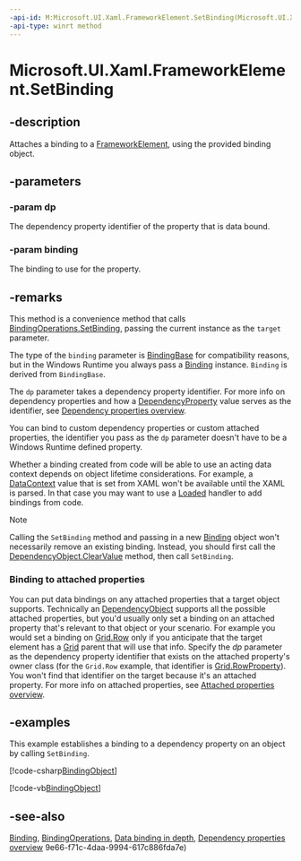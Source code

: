 ```yaml
---
-api-id: M:Microsoft.UI.Xaml.FrameworkElement.SetBinding(Microsoft.UI.Xaml.DependencyProperty,Microsoft.UI.Xaml.Data.BindingBase)
-api-type: winrt method
---
```


<!-- Method syntax
public void SetBinding(Microsoft.UI.Xaml.DependencyProperty dp, Microsoft.UI.Xaml.Data.BindingBase binding)
-->

# Microsoft.UI.Xaml.FrameworkElement.SetBinding

## -description

Attaches a binding to a [FrameworkElement](frameworkelement.md), using the provided binding object.

## -parameters

### -param dp

The dependency property identifier of the property that is data bound.

### -param binding

The binding to use for the property.

## -remarks

This method is a convenience method that calls [BindingOperations.SetBinding](../microsoft.ui.xaml.data/bindingoperations_setbinding_214736356.md), passing the current instance as the `target` parameter.

The type of the `binding` parameter is [BindingBase](../microsoft.ui.xaml.data/bindingbase.md) for compatibility reasons, but in the Windows Runtime you always pass a [Binding](../microsoft.ui.xaml.data/binding.md) instance. `Binding` is derived from `BindingBase`.

The `dp` parameter takes a dependency property identifier. For more info on dependency properties and how a [DependencyProperty](dependencyproperty.md) value serves as the identifier, see [Dependency properties overview](/windows/uwp/xaml-platform/dependency-properties-overview).

You can bind to custom dependency properties or custom attached properties, the identifier you pass as the `dp` parameter doesn't have to be a Windows Runtime defined property.

Whether a binding created from code will be able to use an acting data context depends on object lifetime considerations. For example, a [DataContext](frameworkelement_datacontext.md) value that is set from XAML won't be available until the XAML is parsed. In that case you may want to use a [Loaded](frameworkelement_loaded.md) handler to add bindings from code.

> [!NOTE]
> Calling the `SetBinding` method and passing in a new [Binding](../microsoft.ui.xaml.data/binding.md) object won't necessarily remove an existing binding. Instead, you should first call the [DependencyObject.ClearValue](dependencyobject_clearvalue_171358816.md) method, then call `SetBinding`.

### Binding to attached properties

You can put data bindings on any attached properties that a target object supports. Technically an [DependencyObject](dependencyobject.md) supports all the possible attached properties, but you'd usually only set a binding on an attached property that's relevant to that object or your scenario. For example you would set a binding on [Grid.Row](../microsoft.ui.xaml.controls/grid_row.md) only if you anticipate that the target element has a [Grid](../microsoft.ui.xaml.controls/grid.md) parent that will use that info. Specify the *dp* parameter as the dependency property identifier that exists on the attached property's owner class (for the `Grid.Row` example, that identifier is [Grid.RowProperty](../microsoft.ui.xaml.controls/grid_rowproperty.md)). You won't find that identifier on the target because it's an attached property. For more info on attached properties, see [Attached properties overview](/windows/uwp/xaml-platform/attached-properties-overview).

## -examples

This example establishes a binding to a dependency property on an object by calling `SetBinding`.

[!code-csharp[BindingObject](../microsoft.ui.xaml/code/BindingInCode/csharp/Page.xaml.cs#SnippetBindingObject)]

[!code-vb[BindingObject](../microsoft.ui.xaml/code/BindingInCode/vbnet/BlankPage.xaml.vb#SnippetBindingObject)]

## -see-also

[Binding](../microsoft.ui.xaml.data/binding.md), [BindingOperations](../microsoft.ui.xaml.data/bindingoperations.md), [Data binding in depth](/windows/uwp/data-binding/data-binding-in-depth), [Dependency properties overview](/windows/uwp/xaml-platform/dependency-properties-overview)
9e66-f71c-4daa-9994-617c886fda7e)

